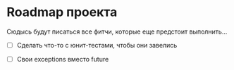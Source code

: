# Roadmap проекта

Сюдысь будут писаться все фитчи, которые еще предстоит выполнить...

- [ ] Сделать что-то с юнит-тестами, чтобы они завелись
- [ ] Свои exceptions вместо future

